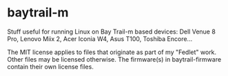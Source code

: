 baytrail-m
==========

Stuff useful for running Linux on Bay Trail-m based devices: Dell Venue 8 Pro, Lenovo Miix 2, Acer Iconia W4, Asus T100, Toshiba Encore...

The MIT license applies to files that originate as part of my "Fedlet" work. Other files may be licensed otherwise. The firmware(s) in baytrail-firmware contain their own license files.
